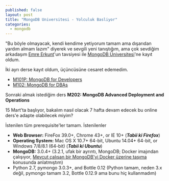 ```yaml
---
published: false
layout: post
title: "MongoDB Universitesi - Yolculuk Basliyor"
categories: 
  - mongodb
---
```



"Bu böyle olmayacak, kendi kendime yetiyorum tamam ama dışarıdan yardım almam lazım" diyerek ve sevgili yeni tanıştığım, ama çok sevdiğim arkadaşım [Emre Erkunt](https://github.com/eerkunt)'un tavsiyesi ile [MongoDB Üniversitesi](https://university.mongodb.com/)'ne kayıt oldum.

İki ayrı derse kayıt oldum, üçüncüsüne cesaret edemedim.

- [M101P: MongoDB for Developers](https://university.mongodb.com/courses/M101P/about)
- [M102: MongoDB for DBAs](https://university.mongodb.com/courses/M102/about)

Sonraki almak istediğim ders **M202: MongoDB Advanced Deployment and Operations** 

15 Mart'ta başlıyor, bakalım nasıl olacak 7 hafta devam edecek bu online ders'e adapte olabilecek miyim?

İstenilen tüm prerequisite'ler tamam. İstenilenler 

- **Web Browser:** FireFox 39.0+, Chrome 43+, or IE 10+ (_**Tabii ki Firefox**_)
- **Operating System:** Mac OS X 10.7+ 64-bit, Ubuntu 14.04+ 64-bit, or Windows 7/8/8.1 (64-bit) (_**Tabii ki Ubuntu**_)
- **MongoDB:** 3.0.4+ (3.2.1, ufak bir ayrıntı, MongoDB; Docker imajından çalışıyor, [Mevcut çalışan bir MongoDB'yi Docker üzerine taşıma](http://oguzdag.github.io/mongodb-docker-uzerine-alma/) konusunda anlatmıştım)
- Python 2.7, pymongo 3.0.3+, and Bottle 0.12 (Python tamam, neden 3.x değil, pymongo tamam 3.2, Bottle 0.12.9 ama bunu hiç kullanmadım)
